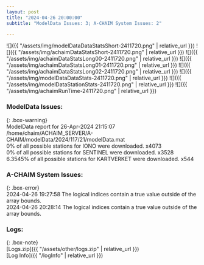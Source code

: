 ```yaml
---
layout: post
title: "2024-04-26 20:00:00"
subtitle: "ModelData Issues: 3; A-CHAIM System Issues: 2"

---
```


![]({{ "/assets/img/modelDataDataStatsShort-2411720.png" | relative_url }})
![]({{ "/assets/img/achaimDataStatsShort-2411720.png" | relative_url }})
![]({{ "/assets/img/achaimDataStatsLong00-2411720.png" | relative_url }})
![]({{ "/assets/img/achaimDataStatsLong01-2411720.png" | relative_url }})
![]({{ "/assets/img/achaimDataStatsLong02-2411720.png" | relative_url }})
![]({{ "/assets/img/modelDataDataStats-2411720.png" | relative_url }})
![]({{ "/assets/img/modelDataStationStats-2411720.png" | relative_url }})
![]({{ "/assets/img/achaimRunTime-2411720.png" | relative_url }})


### ModelData Issues:  
  
{: .box-warning}  
 ModelData report for 26-Apr-2024 21:15:07   
 /home/chaim/ACHAIM_SERVER/A-CHAIM/modelData/2024/117/21/modelData.mat   
 0% of all possible stations for IONO were downloaded. x4073   
 0% of all possible stations for SENTINEL were downloaded. x3528   
 6.3545% of all possible stations for KARTVERKET were downloaded. x544   
  
### A-CHAIM System Issues:  
  
{: .box-error}  
2024-04-26 19:27:58 The logical indices contain a true value outside of the array bounds.  
2024-04-26 20:28:14 The logical indices contain a true value outside of the array bounds.  

### Logs:  
  
{: .box-note}  
[Logs.zip]({{ "/assets/other/logs.zip" | relative_url }})  
[Log Info]({{ "/logInfo" | relative_url }})  
